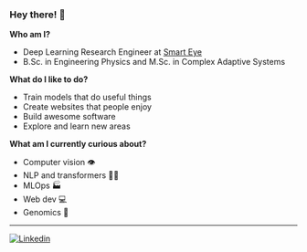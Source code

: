 ### Hey there! 👋

**Who am I?**
- Deep Learning Research Engineer at [Smart Eye](https://smarteye.se/)
- B.Sc. in Engineering Physics and M.Sc. in Complex Adaptive Systems


**What do I like to do?**
- Train models that do useful things
- Create websites that people enjoy
- Build awesome software
- Explore and learn new areas

**What am I currently curious about?**
- Computer vision 👁️
- NLP and transformers 📖🤖
- MLOps 🏭
- Web dev 💻
- Genomics 🔬

---
[![Linkedin](https://img.shields.io/badge/linkedin-black?logo=Linkedin&logoColor=white&link=https://www.linkedin.com/in/jonathan-bergqvist/)](https://www.linkedin.com/in/jonathan-bergqvist/)
